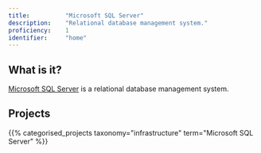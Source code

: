 ```yaml
---
title: 			"Microsoft SQL Server"
description: 	"Relational database management system."
proficiency:	1
identifier:		"home"
---
```


## What is it?
[Microsoft SQL Server](https://www.microsoft.com/en-us/sql-server/sql-server-2016) is a relational database management system.

## Projects
{{% categorised_projects taxonomy="infrastructure" term="Microsoft SQL Server" %}}